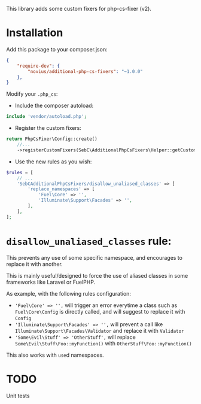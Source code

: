 This library adds some custom fixers for php-cs-fixer (v2).

Installation
============

Add this package to your composer.json:
```json
{
    "require-dev": {
        "novius/additional-php-cs-fixers": "~1.0.0"
    },
}
```

Modify your `.php_cs`:

- Include the composer autoload:
```php
include 'vendor/autoload.php';
```

- Register the custom fixers:
```php
return PhpCsFixer\Config::create()
    //...
    ->registerCustomFixers(SebC\AdditionalPhpCsFixers\Helper::getCustomFixers())
```

- Use the new rules as you wish:
```php
$rules = [
    // ...
    'SebCAdditionalPhpCsFixers/disallow_unaliased_classes' => [
        'replace_namespaces' => [
            'Fuel\Core' => '',
            'Illuminate\Support\Facades' => '',
        ],
    ],
];
```

`disallow_unaliased_classes` rule:
==================================

This prevents any use of some specific namespace, and encourages to replace it with another.

This is mainly useful/designed to force the use of aliased classes in some frameworks like Laravel or FuelPHP.

As example, with the following rules configuration:
- `'Fuel\Core' => '',` will trigger an error everytime a class such as `Fuel\Core\Config` is directly called, and will suggest to replace it with `Config`
- `'Illuminate\Support\Facades' => '',` will prevent a call like `Illuminate\Support\Facades\Validator` and replace it with `Validator`
- `'Some\Evil\Stuff' => 'OtherStuff',` will replace `Some\Evil\Stuff\Foo::myFunction()` with `OtherStuff\Foo::myFunction()`

This also works with `use`d namespaces.


TODO
====

Unit tests
